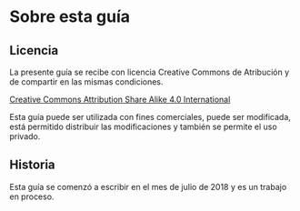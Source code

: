 # Sobre esta guía

## Licencia

La presente guía se recibe con licencia Creative Commons de Atribución y de compartir en las mismas condiciones.

[Creative Commons Attribution Share Alike 4.0 International](https://creativecommons.org/licenses/by-sa/4.0/)

Esta guía puede ser utilizada con fines comerciales, puede ser modificada, está permitido distribuir las modificaciones y también se permite el uso privado.

## Historia

Esta guía se comenzó a escribir en el mes de julio de 2018 y es un trabajo en proceso.